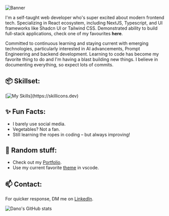 ![Banner](https://i.imgur.com/1sqc4X1.png)

I'm a self-taught web developer who's super excited about modern frontend tech. Specializing in React ecosystem, including NextJS, Typescript, and UI frameworks like Shadcn UI or Tailwind CSS. Demonstrated ability to build full-stack applications, check one of my favourites **here**. 

Committed to continuous learning and staying current with emerging technologies, particularly interested in AI advancements, Prompt Engineering and backend development. Learning to code has become my favorite thing to do and I'm having a blast building new things. I believe in documenting everything, so expect lots of commits.

## 📦 Skillset:
[![My Skills](https://skillicons.dev/icons?i=js,ts,html,css,tailwind,figma,react,nextjs,redux,jest,graphql,git,)](https://skillicons.dev)


## ✨ Fun Facts:
- I barely use social media.
- Vegetables? Not a fan.
- Still learning the ropes in coding – but always improving!

## 🎨 Random stuff:
- Check out my [Portfolio](https://daniel-webportfolio.hu).
- Use my current favorite [theme](https://marketplace.visualstudio.com/items?itemName=astro-build.houston) in vscode.

## 📫 Contact:
For quicker response, DM me on [LinkedIn](http://linkedin.com).

![Dano's GitHub stats](https://github-readme-stats.vercel.app/api?username=dan0dev&show_icons=true&theme=dark)
